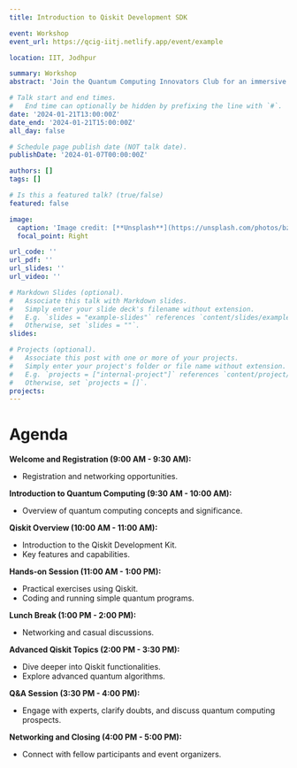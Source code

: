 ```yaml
---
title: Introduction to Qiskit Development SDK

event: Workshop
event_url: https://qcig-iitj.netlify.app/event/example

location: IIT, Jodhpur

summary: Workshop
abstract: 'Join the Quantum Computing Innovators Club for an immersive workshop on the Qiskit Development SDK at IIT Jodhpur on January 21, 2024. Delve into the world of quantum computing as we explore the fundamentals of Qiskit, a powerful open source quantum computing software development framework. Dont miss this opportunity to kickstart your journey into quantum programming and innovation.'

# Talk start and end times.
#   End time can optionally be hidden by prefixing the line with `#`.
date: '2024-01-21T13:00:00Z'
date_end: '2024-01-21T15:00:00Z'
all_day: false

# Schedule page publish date (NOT talk date).
publishDate: '2024-01-07T00:00:00Z'

authors: []
tags: []

# Is this a featured talk? (true/false)
featured: false

image:
  caption: 'Image credit: [**Unsplash**](https://unsplash.com/photos/bzdhc5b3Bxs)'
  focal_point: Right

url_code: ''
url_pdf: ''
url_slides: ''
url_video: ''

# Markdown Slides (optional).
#   Associate this talk with Markdown slides.
#   Simply enter your slide deck's filename without extension.
#   E.g. `slides = "example-slides"` references `content/slides/example-slides.md`.
#   Otherwise, set `slides = ""`.
slides:

# Projects (optional).
#   Associate this post with one or more of your projects.
#   Simply enter your project's folder or file name without extension.
#   E.g. `projects = ["internal-project"]` references `content/project/deep-learning/index.md`.
#   Otherwise, set `projects = []`.
projects:
---
```


# Agenda

**Welcome and Registration (9:00 AM - 9:30 AM):**
- Registration and networking opportunities.

**Introduction to Quantum Computing (9:30 AM - 10:00 AM):**
- Overview of quantum computing concepts and significance.

**Qiskit Overview (10:00 AM - 11:00 AM):**
- Introduction to the Qiskit Development Kit.
- Key features and capabilities.

**Hands-on Session (11:00 AM - 1:00 PM):**
- Practical exercises using Qiskit.
- Coding and running simple quantum programs.

**Lunch Break (1:00 PM - 2:00 PM):**
- Networking and casual discussions.

**Advanced Qiskit Topics (2:00 PM - 3:30 PM):**
- Dive deeper into Qiskit functionalities.
- Explore advanced quantum algorithms.

**Q&A Session (3:30 PM - 4:00 PM):**
- Engage with experts, clarify doubts, and discuss quantum computing prospects.

**Networking and Closing (4:00 PM - 5:00 PM):**
- Connect with fellow participants and event organizers.
